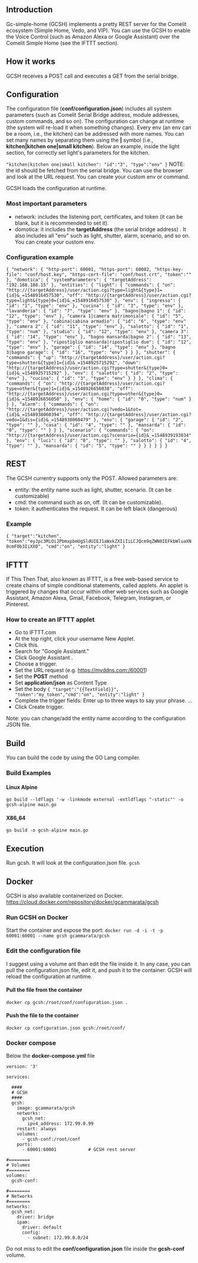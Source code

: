 ## Introduction

Gc-simple-home (GCSH) implements a pretty REST server for the Comelit ecosystem (Simple Home, Vedo, and VIP).
You can use the GCSH to enable the Voice Control (such as Amazon Alexa or Google Assistant) over the Comelit Simple Home (see the IFTTT section).

## How it works
GCSH receives a POST call and executes a GET from the serial bridge.

## Configuration
The configuration file (**conf/configuration.json**) includes all system parameters (such as Comelit Serial Bridge address, module addresses, custom commands, and so on).
The configuration can change at runtime (the system will re-load it when something changes).
Every env (an env can be a room, i.e., the kitchen) can be addressed with more names.
You can set many names by separating them using the **|** symbol (i.e., **kitchen|kitchen one|small kitchen**).
Below an example, inside the light section, for correctly set light's parameters for the kitchen.

`"kitchen|kitchen one|small kitchen":
    "id":"3",
    "type":"env"
}`
NOTE: the id should be fetched from the serial bridge. You can use the browser and look at the URL request.
You can create your custom env or command.

GCSH loads the configuration at runtime.

### Most important parameters
* network: includes the listening port, certificates, and token (it can be blank, but it is recommended to set it).
* domotica: it includes the **targetAddress** (the serial bridge address) . It also includes all "env" such as light, shutter, alarm, scenario, and so on. You can create your custom env.

### Configuration example
`{
  "network": {
    "http-port": 60001,
    "https-port": 60002,
    "https-key-file": "conf/host.key",
    "https-cert-file": "conf/host.crt",
    "token":""
  },
  "domotica": {
    "systemParameters": {
      "targetAddress": "192.168.188.15"
    },
    "entities": {
      "light": {
        "commands": {
          "on": "http://{targetAddress}/user/action.cgi?type=light&{type}1={id}&_=1548916457530",
          "off": "http://{targetAddress}/user/action.cgi?type=light&{type}0={id}&_=1548916457530"
        },
        "env": {
          "ingresso": {
            "id": "1",
            "type": "env"
          },
          "cucina": {
            "id": "3",
            "type": "env"
          },
          "lavanderia": {
            "id": "7",
            "type": "env"
          },
          "bagno|bagno 1": {
            "id": "12",
            "type": "env"
          },
          "camera 1|camera matrimoniale": {
            "id": "5",
            "type": "env"
          },
          "cabina|cabina armadio": {
            "id": "6",
            "type": "env"
          },
          "camera 2": {
            "id": "11",
            "type": "env"
          },
          "salotto": {
            "id": "1",
            "type": "num"
          },
          "studio": {
            "id": "12",
            "type": "env"
          },
          "camera 3": {
            "id": "14",
            "type": "env"
          },
          "bagno mansarda|bagno 2": {
            "id": "13",
            "type": "env"
          },
          "ripostiglio mansarda|ripostiglio due": {
            "id": "12",
            "type": "env"
          },
          "garage": {
            "id": "14",
            "type": "env"
          },
          "bagno 3|bagno garage": {
            "id": "16",
            "type": "env"
          }
        }
      },
      "shutter": {
        "commands": {
          "up": "http://{targetAddress}/user/action.cgi?type=shutter&{type}1={id}&_=1548925715292",
          "down": "http://{targetAddress}/user/action.cgi?type=shutter&{type}0={id}&_=1548925715292"
        },
        "env": {
          "salotto": {
            "id": "2",
            "type": "env"
          },
          "cucina": {
            "id": "3",
            "type": "env"
          }
        }
      },
      "clima": {
        "commands": {
          "on": "http://{targetAddress}/user/action.cgi?type=other&{type}1={id}&_=1548926656038",
          "off": "http://{targetAddress}/user/action.cgi?type=other&{type}0={id}&_=1548926656050"
        },
        "env": {
          "home": {
            "id": "0",
            "type": "num"
          }
        }
      },
      "alarm": {
        "commands": {
          "on": "http://{targetAddress}/user/action.cgi?vedo=1&tot={id}&_=1548938060394",
          "off": "http://{targetAddress}/user/action.cgi?vedo=1&dis={id}&_=1548938060479"
        },
        "env": {
          "garage": {
            "id": "2",
            "type": ""
          },
          "casa": {
            "id": "4",
            "type": ""
          },
          "mansarda": {
            "id": "0",
            "type": ""
          }
        }
      },
      "scenario": {
        "commands": {
          "on": "http://{targetAddress}/user/action.cgi?scenario={id}&_=1548939193034"
        },
        "env": {
          "luci": {
            "id": "0",
            "type": ""
          },
          "salotto": {
            "id": "4",
            "type": ""
          },
          "mansarda": {
            "id": "5",
            "type": ""
          }
        }
      }
    }
  }
}
`
## REST
The  GCSH currentry supports only the POST.
Allowed parameters are:
* entity: the entity name such as light, shutter, scenario. (It can be customizable)
* cmd: the command such as on, off. (It can be customizable).
* token: it authenticates the request. It can be left black (dangerous)

### Example
`{
   "target":"kitchen",
   "token":"eyJpc3MiOiJPbmxpbmUgSldUIEJ1aWxkZXIiIiLCJQcm9qZWN0IEFkbWluaXN0cmF0b3IiXX0",
   "cmd":"on",
   "entity":"light"
}`

## IFTTT
If This Then That, also known as IFTTT, is a free web-based service to create chains of simple conditional statements, called applets.
An applet is triggered by changes that occur within other web services such as Google Assistant, Amazon Alexa, Gmail, Facebook, Telegram, Instagram, or Pinterest.

### How to create an IFTTT applet
* Go to IFTTT.com
* At the top right, click your username New Applet.
* Click this.
* Search for "Google Assistant."
* Click Google Assistant .
* Choose a trigger.
* Set the URL request (e.g. https://myddns.com:/60001)
* Set the **POST** method
* Set **application/json** as Content Type
* Set the body
`{ "target":"{{TextField}}", "token":"my_token","cmd":"on", "entity":"light" }`
* Complete the trigger fields: Enter up to three ways to say your phrase. ...
* Click Create trigger.

Note: you can change/add the entity name according to the configuration JSON file.


## Build
You can build the code by using the GO Lang compiler.

### Build Examples
#### Linux Alpine
`go build --ldflags '-w -linkmode external -extldflags "-static"' -o gcsh-alpine main.go`

#### X86_64
`go build -o gcsh-alpine main.go`

## Execution
Run gcsh. It will look at the configuration.json file.
`gcsh`

## Docker
GCSH is also available containerized on Docker.
https://cloud.docker.com/repository/docker/gcammarata/gcsh

### Run GCSH on Docker
Start the container and expose the port:
`docker run -d -i -t -p 60001:60001 --name gcsh gcammarata/gcsh`

### Edit the configuration file
I suggest using a volume ant than edit the file inside it. In any case, you can pull the configuration.json file, edit it, and push it to the container. GCSH will reload the configuration at runtime.

#### Pull the file from the container
`docker cp gcsh:/root/conf/configuration.json .`

#### Push the file to the container
`docker cp configuration.json gcsh:/root/conf/`

### Docker compose
Below the **docker-compose.yml** file

```
version: '3'

services:

  ####
  # GCSH
  ####
  gcsh:
    image: gcammarata/gcsh
    networks:
      gcsh_net:
        ipv4_address: 172.99.0.99
    restart: always
    volumes:
      - gcsh-conf:/root/conf
    ports:
      - 60001:60001            # GCSH rest server

#========
# Volumes
#========
volumes:
  gcsh-conf:

#========
# Networks
#========
networks:
  gcsh_net:
    driver: bridge
    ipam:
      driver: default
      config:
        - subnet: 172.99.0.0/24
```
Do not miss to edit the **conf/configuration.json** file inside the **gcsh-conf** volume.